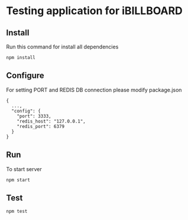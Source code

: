 # Testing application for iBILLBOARD

## Install
Run this command for install all dependencies
```
npm install
```

## Configure
For setting PORT and REDIS DB connection please modify package.json
```
{
  ...,
  "config": {
    "port": 3333,
    "redis_host": "127.0.0.1",
    "redis_port": 6379
  }
}
```

## Run
To start server 
```
npm start
```

## Test
```
npm test
```

